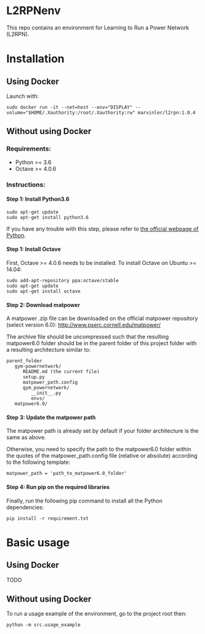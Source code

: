 # L2RPNenv
This repo contains an environment for Learning to Run a Power Network (L2RPN).

# Installation
## Using Docker

Launch with:
```
sudo docker run -it --net=host --env="DISPLAY" --volume="$HOME/.Xauthority:/root/.Xauthority:rw" marvinler/l2rpn:1.0.4
```

## Without using Docker
### Requirements:
- Python >= 3.6
- Octave >= 4.0.6

### Instructions:
#### Step 1: Install Python3.6
```
sudo apt-get update
sudo apt-get install python3.6
```
If you have any trouble with this step, please refer to [the official webpage of Python](https://www.python.org/downloads/release/python-366/).

#### Step 1: Install Octave

First, Octave >= 4.0.6 needs to be installed. To install Octave on Ubuntu >= 14.04:
```
sudo add-apt-repository ppa:octave/stable
sudo apt-get update
sudo apt-get install octave
```

#### Step 2: Download matpower
A matpower .zip file can be downloaded on the official matpower repository (select version 6.0): http://www.pserc.cornell.edu/matpower/

The archive file should be uncompressed such that the resulting matpower6.0 folder should be in the parent folder of this project folder with a resulting architecture similar to:
```
parent_folder
   gym-powernetwork/
      README.md (the current file)
      setup.py
      matpower_path.config
      gym_powernetwork/
         __init__.py
         envs/
   matpower6.0/
```

#### Step 3: Update the matpower path
The matpower path is already set by default if your folder architecture is the same as above.

Otherwise, you need to specify the path to the matpower6.0 folder within the quotes of the matpower_path.config file (relative or absolute) according to the following template:
```
matpower_path = 'path_to_matpower6.0_folder'
```

#### Step 4: Run pip on the required libraries
Finally, run the following pip command to install all the Python dependencies:
```
pip install -r requirement.txt
```


# Basic usage
## Using Docker
TODO

## Without using Docker
To run a usage example of the environment, go to the project root then:
```
python -m src.usage_example
```
